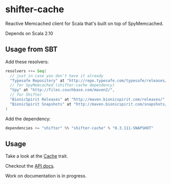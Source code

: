 # shifter-cache

Reactive Memcached client for Scala that's built on top of SpyMemcached.

Depends on Scala 2.10

## Usage from SBT

Add these resolvers:

```scala
resolvers ++= Seq(
  // just in case you don't have it already
  "Typesafe Repository" at "http://repo.typesafe.com/typesafe/releases/",
  // for SpyMemcached (shifter-cache dependency)
  "Spy" at "http://files.couchbase.com/maven2/",
  // for Shifter
  "BionicSpirit Releases" at "http://maven.bionicspirit.com/releases/",
  "BionicSpirit Snapshots" at "http://maven.bionicspirit.com/snapshots/"
)
```

Add the dependency:

```scala
dependencies += "shifter" %% "shifter-cache" % "0.3.111-SNAPSHOT"
```

## Usage

Take a look at the [Cache](src/main/scala/shifter/cache/Cache.scala)
trait.

Checkout the [API docs](http://shifter.bionicspirit.com/api/current/cache/#shifter.cache.Cache).

Work on documentation is in progress.
